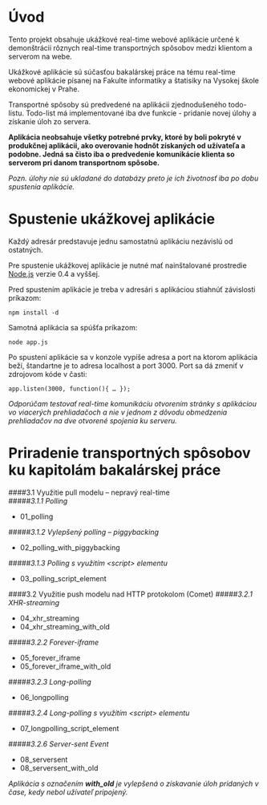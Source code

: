 # Úvod

Tento projekt obsahuje ukážkové real-time webové aplikácie určené k demonštrácii rôznych real-time transportných spôsobov medzi klientom a serverom na webe. 

Ukážkové aplikácie sú súčasťou bakalárskej práce na tému real-time webové aplikácie písanej na Fakulte informatiky a štatisiky na Vysokej škole ekonomickej v Prahe.

Transportné spôsoby sú predvedené na aplikácii zjednodušeného todo-listu. Todo-list má implementované iba dve funkcie - pridanie novej úlohy a získanie úloh zo servera.

**Aplikácia neobsahuje všetky potrebné prvky, ktoré by boli pokryté v produkčnej aplikácii, ako overovanie hodnôt získaných od užívateľa a podobne. Jedná sa čisto iba o predvedenie komunikácie klienta so serverom pri danom transportnom spôsobe.**

*Pozn. úlohy nie sú ukladané do databázy preto je ich životnosť iba po dobu spustenia aplikácie.*

# Spustenie ukážkovej aplikácie
Každý adresár predstavuje jednu samostatnú aplikáciu nezávislú od ostatných.

Pre spustenie ukážkovej aplikácie je nutné mať nainštalované prostredie [Node.js](http://nodejs.org/) verzie 0.4 a vyššej.

Pred spustením aplikácie je treba v adresári s aplikáciou stiahnúť závislosti príkazom:

	npm install -d

Samotná aplikácia sa spúšťa príkazom:

	node app.js

Po spustení aplikácie sa v konzole vypíše adresa a port na ktorom aplikácia beží, štandartne je to adresa localhost a port 3000. Port sa dá zmeniť v zdrojovom kóde v časti:

	app.listen(3000, function(){ … });

*Odporúčam testovať real-time komunikáciu otvorením stránky s aplikáciou vo viacerých prehliadačoch a nie v jednom z dôvodu obmedzenia prehliadačov na dve otvorené spojenia ku serveru.*

# Priradenie transportných spôsobov ku kapitolám bakalárskej práce

####3.1	Využitie pull modelu – nepravý real-time  
#####_3.1.1 Polling_
* 01_polling

#####_3.1.2 Vylepšený polling – piggybacking_
* 02_polling_with_piggybacking  

#####_3.1.3 Polling s využitím &lt;script&gt; elementu_
* 03_polling_script_element

####3.2 Využitie push modelu nad HTTP protokolom (Comet)
#####_3.2.1 XHR-streaming_
* 04_xhr_streaming
* 04_xhr_streaming_with_old

#####_3.2.2 Forever-iframe_
* 05_forever_iframe
* 05_forever_iframe_with_old

#####_3.2.3 Long-polling_
* 06_longpolling

#####_3.2.4 Long-polling s využitím &lt;script&gt; elementu_
* 07_longpolling_script_element

#####_3.2.6 Server-sent Event_
* 08_serversent
* 08_serversent_with_old

_Aplikácia s označením **with_old** je vylepšená o získavanie úloh pridaných v čase, kedy nebol užívateľ pripojený._